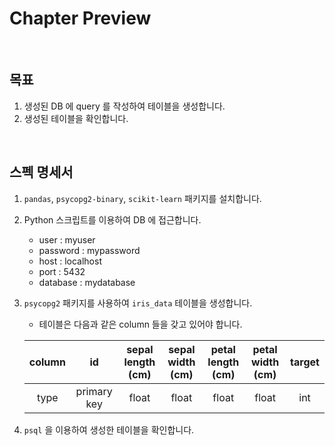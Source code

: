 # Chapter Preview

<br>

## 목표
1. 생성된 DB 에 query 를 작성하여 테이블을 생성합니다.
2. 생성된 테이블을 확인합니다.

<br>

## 스펙 명세서
1. `pandas`, `psycopg2-binary`, `scikit-learn` 패키지를 설치합니다.
2. Python 스크립트를 이용하여 DB 에 접근합니다.
    - user : myuser
    - password : mypassword
    - host : localhost
    - port : 5432
    - database : mydatabase
3. `psycopg2` 패키지를 사용하여 `iris_data` 테이블을 생성합니다.
    - 테이블은 다음과 같은 column 들을 갖고 있어야 합니다.  

    |column|id|sepal length (cm)|sepal width (cm)|petal length (cm)|petal width (cm)|target|
    |:---:|:---:|:---:|:---:|:---:|:---:|:---:|
    |type|primary key|float|float|float|float|int|

4. `psql` 을 이용하여 생성한 테이블을 확인합니다.